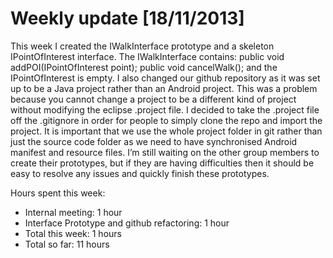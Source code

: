 # Weekly update [18/11/2013]
This week I created the IWalkInterface prototype and a skeleton IPointOfInterest interface. The IWalkInterface contains:
        public void addPOI(IPointOfInterest point);
        public void cancelWalk();
and the IPointOfInterest is empty.
I also changed our github repository as it was set up to be a Java project rather than an Android project. This was a problem because you cannot change a project to be a different kind of project without modifying the eclipse .project file.
I decided to take the .project file off the .gitignore in order for people to simply clone the repo and import the project. It is important that we use the whole project folder in git rather than just the source code folder as we need to have synchronised Android manifest and resource files.
I’m still waiting on the other group members to create their prototypes, but if they are having difficulties then it should be easy to resolve any issues and quickly finish these prototypes.

Hours spent this week:

 * Internal meeting: 1 hour
 * Interface Prototype and github refactoring: 1 hour
 * Total this week: 1 hours
 * Total so far: 11 hours
